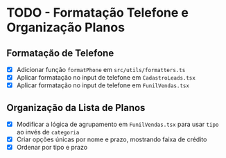 # TODO - Formatação Telefone e Organização Planos

## Formatação de Telefone
- [x] Adicionar função `formatPhone` em `src/utils/formatters.ts`
- [x] Aplicar formatação no input de telefone em `CadastroLeads.tsx`
- [x] Aplicar formatação no input de telefone em `FunilVendas.tsx`

## Organização da Lista de Planos
- [x] Modificar a lógica de agrupamento em `FunilVendas.tsx` para usar `tipo` ao invés de `categoria`
- [x] Criar opções únicas por nome e prazo, mostrando faixa de crédito
- [x] Ordenar por tipo e prazo
